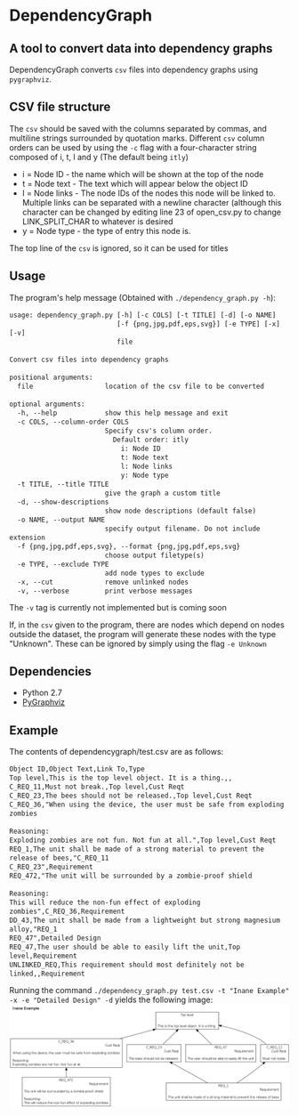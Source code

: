 DependencyGraph
===============
A tool to convert data into dependency graphs
--------------------------------------------------
DependencyGraph converts ``csv`` files into dependency graphs using ``pygraphviz``.

CSV file structure
------------------
The ``csv`` should be saved with the columns separated by commas, and multiline strings surrounded by quotation marks. Different ``csv`` column orders can be used by using the ``-c`` flag with a four-character string composed of i, t, l and y (The default being ``itly``)

* i = Node ID - the name which will be shown at the top of the node
* t = Node text - The text which will appear below the object ID
* l = Node links - The node IDs of the nodes this node will be linked to. Multiple links can be separated with a newline character (although this character can be changed by editing line 23 of open_csv.py to change LINK_SPLIT_CHAR to whatever is desired
* y = Node type - the type of entry this node is.

The top line of the ``csv`` is ignored, so it can be used for titles

Usage
-----
The program's help message (Obtained with ``./dependency_graph.py -h``):
```
usage: dependency_graph.py [-h] [-c COLS] [-t TITLE] [-d] [-o NAME]
                           [-f {png,jpg,pdf,eps,svg}] [-e TYPE] [-x] [-v]
                           file

Convert csv files into dependency graphs

positional arguments:
  file                  location of the csv file to be converted

optional arguments:
  -h, --help            show this help message and exit
  -c COLS, --column-order COLS
                        Specify csv's column order.
                          Default order: itly
                            i: Node ID
                            t: Node text
                            l: Node links
                            y: Node type
  -t TITLE, --title TITLE
                        give the graph a custom title
  -d, --show-descriptions
                        show node descriptions (default false)
  -o NAME, --output NAME
                        specify output filename. Do not include extension
  -f {png,jpg,pdf,eps,svg}, --format {png,jpg,pdf,eps,svg}
                        choose output filetype(s)
  -e TYPE, --exclude TYPE
                        add node types to exclude
  -x, --cut             remove unlinked nodes
  -v, --verbose         print verbose messages
```

The ``-v`` tag is currently not implemented but is coming soon

If, in the ``csv`` given to the program, there are nodes which depend on nodes outside the dataset, the program will generate these nodes with the type "Unknown". These can be ignored by simply using the flag ``-e Unknown``

Dependencies
------------
* Python 2.7
* [PyGraphviz](http://pygraphviz.github.io/index.html)

Example
-------
The contents of dependencygraph/test.csv are as follows:
```
Object ID,Object Text,Link To,Type
Top level,This is the top level object. It is a thing.,,
C_REQ_11,Must not break.,Top level,Cust Reqt
C_REQ_23,The bees should not be released.,Top level,Cust Reqt
C_REQ_36,"When using the device, the user must be safe from exploding zombies

Reasoning:
Exploding zombies are not fun. Not fun at all.",Top level,Cust Reqt
REQ_1,The unit shall be made of a strong material to prevent the release of bees,"C_REQ_11
C_REQ_23",Requirement
REQ_472,"The unit will be surrounded by a zombie-proof shield

Reasoning:
This will reduce the non-fun effect of exploding zombies",C_REQ_36,Requirement
DD_43,The unit shall be made from a lightweight but strong magnesium alloy,"REQ_1
REQ_47",Detailed Design
REQ_47,The user should be able to easily lift the unit,Top level,Requirement
UNLINKED_REQ,This requirement should most definitely not be linked,,Requirement
```

Running the command ``./dependency_graph.py test.csv -t "Inane Example" -x -e "Detailed Design" -d`` yields the following image:
![Output of ./dependency_graph.py test.csv -t "Inane Example" -x -e "Detailed Design" -d](https://raw.githubusercontent.com/Luxtylo/DependencyGraph/readme_dev/dependencygraph/test.png)
